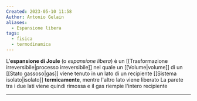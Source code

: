 ```yaml
---
Created: 2023-05-10 11:58
Author: Antonio Gelain
aliases:
  - Espansione libera
tags:
  - fisica
  - termodinamica
---
```


L'**espansione di Joule** (o *espansione libera*) è un [[Trasformazione irreversibile|processo irreversibile]] nel quale un [[Volume|volume]] di un [[Stato gassoso|gas]] viene tenuto in un lato di un recipiente [[Sistema isolato|isolato]] **termicamente**, mentre l'altro lato viene liberato
La parete tra i due lati viene quindi rimossa e il gas riempie l'intero recipiente

---

